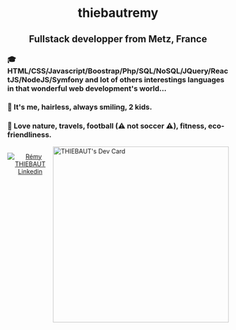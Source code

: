 <h1 align="center">thiebautremy</h1>
<h2 align="center">Fullstack developper from Metz, France </h2>

### 🎓 HTML/CSS/Javascript/Boostrap/Php/SQL/NoSQL/JQuery/ReactJS/NodeJS/Symfony and lot of others interestings languages in that wonderful web development's world...
### 🙂 It's me, hairless, always smiling, 2 kids.
### 🧡 Love nature, travels, football (⚠ not soccer ⚠), fitness, eco-friendliness.
<div style="display: flex">
  <div>
    <p align="center">
    <a href="https://www.linkedin.com/in/r%C3%A9my-thiebaut-9b807b129/" target="blank"><img align="center" src="https://img.icons8.com/color/48/000000/linkedin.png" alt="Rémy THIEBAUT Linkedin"/></a>
    </p>
  </div>
  <div>
    <a href="https://app.daily.dev/remy_tht"><img src="https://api.daily.dev/devcards/34504ffba1cb427aad6c54c8793e2169.png?r=cpo" width="400" alt="THIEBAUT's Dev Card"/></a>
  </div>
</div>

